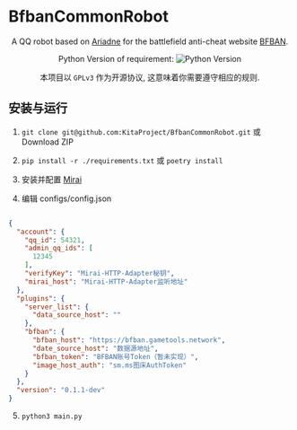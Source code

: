 # BfbanCommonRobot


<div align="center">

A QQ robot based on [Ariadne](https://github.com/GraiaProject/Ariadne) for the battlefield anti-cheat website [BFBAN](https://bfban.gametools.network).
  
Python Version of requirement:
![Python Version](https://img.shields.io/badge/python-v3.11-blue) 

本项目以 `GPLv3` 作为开源协议, 这意味着你需要遵守相应的规则.

</div>



## 安装与运行

1. `git clone git@github.com:KitaProject/BfbanCommonRobot.git` 或 Download ZIP

2. `pip install -r ./requirements.txt` 或 `poetry install`

3. 安装并配置 [Mirai](https://github.com/project-mirai/mirai-api-http) 

4. 编辑 configs/config.json
```json

{
  "account": {
    "qq_id": 54321,
    "admin_qq_ids": [
      12345
    ],
    "verifyKey": "Mirai-HTTP-Adapter秘钥",
    "mirai_host": "Mirai-HTTP-Adapter监听地址"
  },
  "plugins": {
    "server_list": {
      "data_source_host": ""
    },
    "bfban": {
      "bfban_host": "https://bfban.gametools.network",
      "date_source_host": "数据源地址",
      "bfban_token": "BFBAN账号Token（暂未实现）",
      "image_host_auth": "sm.ms图床AuthToken"
    }
  },
  "version": "0.1.1-dev"
}
```

5. `python3 main.py`
